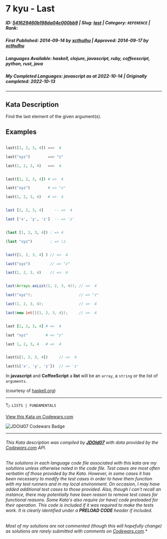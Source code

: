# 7 kyu - Last

##### **ID**: [541629460b198da04e000bb9](https://www.codewars.com/kata/541629460b198da04e000bb9) | **Slug**: [last](https://www.codewars.com/kata/541629460b198da04e000bb9) | **Category**: `REFERENCE` | **Rank**: <span style="color:white">7 kyu</span>

##### **First Published**: 2014-09-14 ***by*** [xcthulhu](https://www.codewars.com/users/xcthulhu) | **Approved**: 2014-09-17 ***by*** [xcthulhu](https://www.codewars.com/users/xcthulhu)

##### **Languages Available**: haskell, clojure, javascript, ruby, coffeescript, python, rust, java

##### **My Completed Languages**: javascript ***as at*** 2022-10-14 | **Originally completed**: 2022-10-13

---

## Kata Description


Find the last element of the given argument(s).



## Examples



```python

last([1, 2, 3, 4]) ==>  4

last("xyz")        ==> "z"

last(1, 2, 3, 4)   ==>  4

```

```ruby

last([1, 2, 3, 4]) # =>  4

last("xyz")        # => "z"

last(1, 2, 3, 4)   # =>  4

```

```haskell

last [1, 2, 3, 4]     -- =>  4

last ['x', 'y', 'z']  -- => 'z'

```

```clojure

(last [1, 2, 3, 4]) ; => 4

(last "xyz")        ; => \z

```

```javascript

last([1, 2, 3, 4] ) // =>  4

last("xyz")         // => "z"

last(1, 2, 3, 4)    // =>  4

```

```java

last(Arrays.asList(1, 2, 3, 4)); // =>  4

last("xyz");                     // => "z"

last(1, 2, 3, 4);                // =>  4

last(new int[]{1, 2, 3, 4});     // =>  4

```

```coffeescript

last [1, 2, 3, 4] # =>  4

last "xyz"        # => "z"

last 1, 2, 3, 4   # =>  4

```

```rust

last(&[1, 2, 3, 4])     // =>  4

last(&['x', 'y', 'z'])  // => 'z'

```

In **javascript** and **CoffeeScript** a **list** will be an `array`, a `string` or the list of `arguments`.



(courtesy of [haskell.org](http://www.haskell.org/haskellwiki/99_questions/1_to_10))





---


🏷 `LISTS | FUNDAMENTALS`


[View this Kata on Codewars.com](https://www.codewars.com/kata/541629460b198da04e000bb9)

![](https://www.codewars.com/users/jdold07/badges/large "JDOld07 Codewars Badge")

---

###### *This Kata description was compiled by [**JDOld07**](https://tpstech.dev) with data provided by the [Codewars.com](https://www.codewars.com) API.*

###### *The solutions in each language code file associated with this kata are my solutions unless otherwise noted in the code file.  Test cases are most often verbatim of those provided by the Kata.  However, in some cases it has been necessary to modify the test cases in order to have them function with my test runners and in my local environment.  On occasion, I may have added additional test cases to those provided.  Also, though I can't recall an instance, there may potentially have been reason to remove test cases for functional reasons.  Some Kata's also require (*or have*) code preloaded for their operation.  This code is included if it was required to make the tests work.  It is clearly identified under a **PRELOAD CODE** header if included.*

###### Most of my solutions are not commented (*though this will hopefully change*) as solutions are rarely submitted with comments on [Codewars.com](https://www.codewars.com).*
